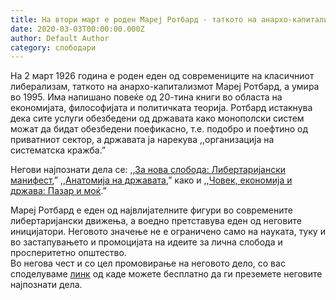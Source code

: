 ```yaml
---
title: На втори март е роден Мареј Ротбард - таткото на анархо-капитализмот
date: 2020-03-03T00:00:00.000Z
author: Default Author
category: слободари
---
```


На 2 март 1926 година е роден еден од современиците на класичниот либерализам, таткото на анархо-капитализмот Мaреј Ротбард, а умира во 1995. Има напишано повеќе од 20-тина книги во областа на економијата, философијата и политичката теорија. Ротбард истакнува дека сите услуги обезбедени од државата како монополски систем можат да бидат обезбедени поефикасно, т.е. подобро и поефтино од приватниот сектор, а државата ја нaрекува ,,организација на систематска кражба.”

Негови најпознати дела се: ,,[За нова слобода: Либертаријански манифест](https://mises.org/library/new-liberty-libertarian-manifesto),” ,,[Анатомија на државата](https://mises.org/library/anatomy-state),” како и ,,[Човек, економија и држава: Пазар и моќ](https://mises.org/library/man-economy-and-state-power-and-market).”  

Мaреј Ротбард е еден од највлијателните фигури во современите либертаријански движења, а воедно претставува еден од неговите иницијатори. Неговото значење не е ограничено само на науката, туку и во застапувањето и промоцијата на идеите за лична слобода и просперитетно општество.  
Во негова чест и со цел промовирање на неговото дело, со вас споделуваме [линк](https://mises.org/library/read-rothbard) од каде можете бесплатно да ги преземете неговите најпознати дела.

